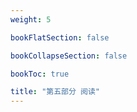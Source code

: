 ```yaml
---
weight: 5

bookFlatSection: false

bookCollapseSection: false

bookToc: true

title: "第五部分 阅读"
---
```










